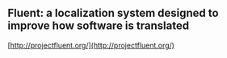 ## Fluent: a localization system designed to improve how software is translated
  
  [http://projectfluent.org/](http://projectfluent.org/)